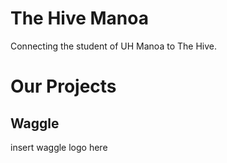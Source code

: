 # The Hive Manoa

Connecting the student of UH Manoa to The Hive.

# Our Projects

## Waggle
insert waggle logo here
